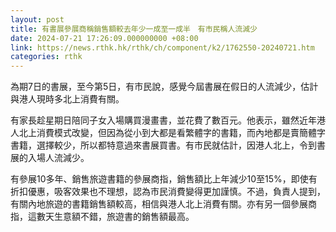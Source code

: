 ```yaml
---
layout: post
title: 有書展參展商稱銷售額較去年少一成至一成半　有市民稱人流減少
date: 2024-07-21 17:26:09.000000000 +08:00
link: https://news.rthk.hk/rthk/ch/component/k2/1762550-20240721.htm
categories: rthk
---
```


為期7日的書展，至今第5日，有市民說，感覺今屆書展在假日的人流減少，估計與港人現時多北上消費有關。

有家長趁星期日陪同子女入場購買漫畫書，並花費了數百元。他表示，雖然近年港人北上消費模式改變，但因為從小到大都是看繁體字的書籍，而內地都是賣簡體字書籍，選擇較少，所以都特意過來書展買書。有市民就估計，因港人北上，令到書展的入場人流減少。

有參展10多年、銷售旅遊書籍的參展商指，銷售額比上年減少10至15%，即使有折扣優惠，吸客效果也不理想，認為市民消費變得更加謹慎。不過，負責人提到，有關內地旅遊的書籍銷售額較高，相信與港人北上消費有關。亦有另一個參展商指，這數天生意額不錯，旅遊書的銷售額最高。
